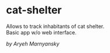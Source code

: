 # cat-shelter
Allows to track inhabitants of cat shelter.<br>
Basic app w/o web interface.

<i>by Aryeh Marnyansky</i>
